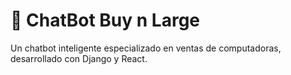 # 🤖 ChatBot Buy n Large

Un chatbot inteligente especializado en ventas de computadoras, desarrollado con Django y React.



